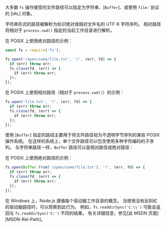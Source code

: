 
大多数 `fs` 操作接受的文件路径可以指定为字符串、[`Buffer`]、或使用 `file:` 协议的 [`URL`] 对象。

字符串形式的路径被解析为标识绝对或相对文件名的 UTF-8 字符序列。 
相对路径将相对于 `process.cwd()` 指定的当前工作目录进行解析。

在 POSIX 上使用绝对路径的示例：

```js
const fs = require('fs');

fs.open('/open/some/file.txt', 'r', (err, fd) => {
  if (err) throw err;
  fs.close(fd, (err) => {
    if (err) throw err;
  });
});
```

在 POSIX 上使用相对路径（相对于 `process.cwd()`）的示例：

```js
fs.open('file.txt', 'r', (err, fd) => {
  if (err) throw err;
  fs.close(fd, (err) => {
    if (err) throw err;
  });
});
```

使用 [`Buffer`] 指定的路径主要用于将文件路径视为不透明字节序列的某些 POSIX 操作系统。 
在这样的系统上，单个文件路径可以包含使用多种字符编码的子序列。 
与字符串路径一样，`Buffer` 路径可以是相对路径或绝对路径：

在 POSIX 上使用绝对路径的示例：

```js
fs.open(Buffer.from('/open/some/file.txt'), 'r', (err, fd) => {
  if (err) throw err;
  fs.close(fd, (err) => {
    if (err) throw err;
  });
});
```

在 Windows 上，Node.js 遵循每个驱动器工作目录的概念。
当使用没有反斜杠的驱动器路径时，可以观察到此行为。
例如，`fs.readdirSync('C:\\')` 可能会返回与 `fs.readdirSync('C:')` 不同的结果。
有关详细信息，参见[此 MSDN 页面][MSDN-Rel-Path]。

